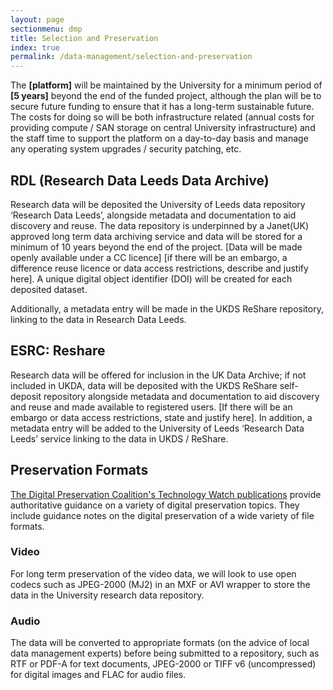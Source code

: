 ```yaml
---
layout: page
sectionmenu: dmp
title: Selection and Preservation
index: true
permalink: /data-management/selection-and-preservation
---
```


The **[platform]** will be maintained by the University for a minimum period of **[5 years]** beyond the end of the funded project, although the plan will be to secure future funding to ensure that it has a long-term sustainable future. The costs for doing so will be both infrastructure related (annual costs for providing compute / SAN storage on central University infrastructure) and the staff time to support the platform on a day-to-day basis and manage any operating system upgrades / security patching, etc. 

## RDL (Research Data Leeds Data Archive)

Research data will be deposited the University of Leeds data repository ‘Research Data Leeds’, alongside metadata and documentation to aid discovery and reuse. The data repository is underpinned by a Janet(UK) approved long term data archiving service and data will be stored for a minimum of 10 years beyond the end of the project. [Data will be made openly available under a CC licence] [if there will be an embargo, a difference reuse licence or data access restrictions, describe and justify here]. A unique digital object identifier (DOI) will be created for each deposited dataset.  

Additionally, a metadata entry will be made in the UKDS ReShare repository, linking to the data in Research Data Leeds.

## ESRC: Reshare 

Research data will be offered for inclusion in the UK Data Archive; if not included in UKDA, data will be deposited with the UKDS ReShare self-deposit repository alongside metadata and documentation to aid discovery and reuse and made available to registered users. [If there will be an embargo or data access restrictions, state and justify here]. In addition, a metadata entry will be added to the University of Leeds ‘Research Data Leeds’ service linking to the data in UKDS / ReShare. 

## Preservation Formats

[The Digital Preservation Coalition's Technology Watch publications](https://www.dpconline.org/digipres/discover-good-practice/tech-watch-reports) provide authoritative guidance on a variety of digital preservation topics. They include guidance notes on the digital preservation of a wide variety of file formats.

### Video 

For long term preservation of the video data, we will look to use open codecs such as JPEG-2000 (MJ2) in an MXF or AVI wrapper to store the data in the University research data repository. 

### Audio 

The data will be converted to appropriate formats (on the advice of local data management experts) before being submitted to a repository, such as RTF or PDF-A for text documents, JPEG-2000 or TIFF v6 (uncompressed) for digital images and FLAC for audio files. 
